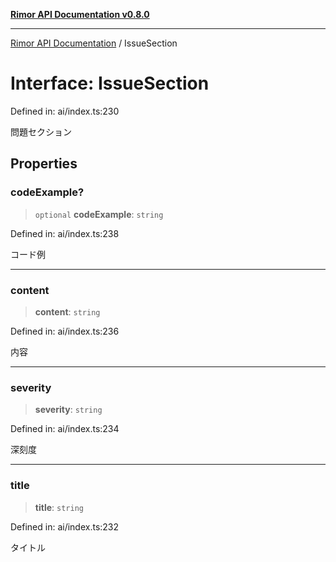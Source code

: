 [**Rimor API Documentation v0.8.0**](../README.md)

***

[Rimor API Documentation](../globals.md) / IssueSection

# Interface: IssueSection

Defined in: ai/index.ts:230

問題セクション

## Properties

### codeExample?

> `optional` **codeExample**: `string`

Defined in: ai/index.ts:238

コード例

***

### content

> **content**: `string`

Defined in: ai/index.ts:236

内容

***

### severity

> **severity**: `string`

Defined in: ai/index.ts:234

深刻度

***

### title

> **title**: `string`

Defined in: ai/index.ts:232

タイトル
